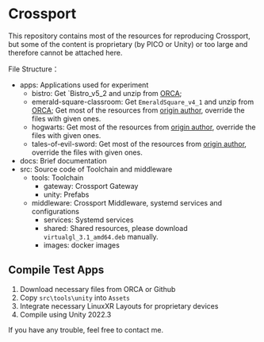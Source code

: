 # Crossport

This repository contains most of the resources for reproducing Crossport, but some of the content is proprietary (by PICO or Unity) or too large and therefore cannot be attached here.

File Structure：

- apps: Applications used for experiment
    - bistro: Get `Bistro_v5_2 and unzip from [ORCA](https://developer.nvidia.com/orca/); 
    - emerald-square-classroom: Get `EmeraldSquare_v4_1` and unzip from [ORCA](https://developer.nvidia.com/orca/); Get most of the resources from [origin author](https://github.com/Arduino-Projects/The-Virtual-Classroom), override the files with given ones.
    - hogwarts: Get most of the resources from [origin author](https://github.com/OpenHogwarts/hogwarts), override the files with given ones.
    - tales-of-evil-sword: Get most of the resources from [origin author](https://github.com/Uyouii/TalesOfEvilSword_Finished), override the files with given ones.
- docs: Brief documentation
- src: Source code of Toolchain and middleware
    - tools: Toolchain
        - gateway: Crossport Gateway
        - unity: Prefabs
    - middleware: Crossport Middleware, systemd services and configurations
        - services: Systemd services
        - shared: Shared resources, please download `virtualgl_3.1_amd64.deb` manually.
        - images: docker images

## Compile Test Apps

1. Download necessary files from ORCA or Github
2. Copy `src\tools\unity` into `Assets`
3. Integrate necessary LinuxXR Layouts for proprietary devices
4. Compile using Unity 2022.3


If you have any trouble, feel free to contact me.